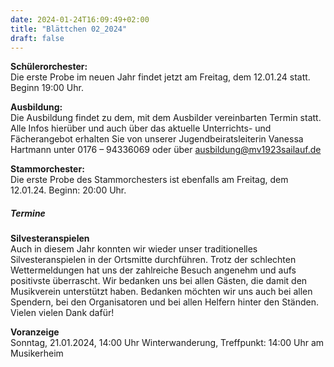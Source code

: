 ```yaml
---
date: 2024-01-24T16:09:49+02:00
title: "Blättchen 02_2024"
draft: false
---
```



**Schülerorchester:**  
Die erste Probe im neuen Jahr findet jetzt am Freitag, dem 12.01.24 statt. Beginn 19:00 Uhr.


**Ausbildung:**  
Die Ausbildung findet zu dem, mit dem Ausbilder vereinbarten Termin statt.
Alle Infos hierüber und auch über das aktuelle Unterrichts- und Fächerangebot erhalten Sie von unserer Jugendbeiratsleiterin Vanessa Hartmann unter 0176 – 94336069 oder 
über ausbildung@mv1923sailauf.de


**Stammorchester:**  
Die erste Probe des Stammorchesters ist ebenfalls am Freitag, dem 12.01.24. Beginn: 20:00 Uhr.


##### Termine  


**Silvesteranspielen**  
Auch in diesem Jahr konnten wir wieder unser traditionelles Silvesteranspielen in der Ortsmitte durchführen. Trotz der schlechten Wettermeldungen hat uns der zahlreiche Besuch angenehm und aufs positivste überrascht. Wir bedanken uns bei allen Gästen, die damit den Musikverein unterstützt haben. Bedanken möchten wir uns auch bei allen Spendern, bei den Organisatoren und bei allen Helfern hinter den Ständen. Vielen vielen Dank dafür! 


**Voranzeige**  
Sonntag, 21.01.2024, 14:00 Uhr Winterwanderung, Treffpunkt: 14:00 Uhr am Musikerheim
